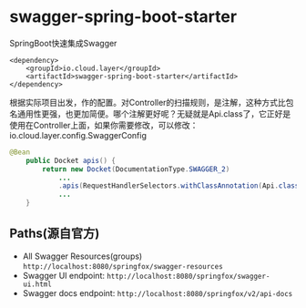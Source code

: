# swagger-spring-boot-starter
SpringBoot快速集成Swagger

```
<dependency>
    <groupId>io.cloud.layer</groupId>
    <artifactId>swagger-spring-boot-starter</artifactId>
</dependency>
```

根据实际项目出发，作的配置。对Controller的扫描规则，是注解，这种方式比包名通用性更强，也更加简便。哪个注解更好呢？无疑就是Api.class了，它正好是使用在Controller上面，如果你需要修改，可以修改：io.cloud.layer.config.SwaggerConfig

```java
@Bean
    public Docket apis() {
        return new Docket(DocumentationType.SWAGGER_2)
            ...
            .apis(RequestHandlerSelectors.withClassAnnotation(Api.class))
            ...
    }
```

## Paths(源自官方)
- All Swagger Resources(groups) `http://localhost:8080/springfox/swagger-resources`
- Swagger UI endpoint: `http://localhost:8080/springfox/swagger-ui.html`
- Swagger docs endpoint: `http://localhost:8080/springfox/v2/api-docs`

